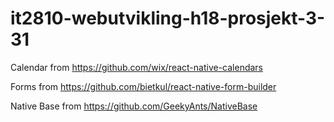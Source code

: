 ﻿# it2810-webutvikling-h18-prosjekt-3-31


Calendar from https://github.com/wix/react-native-calendars

Forms from https://github.com/bietkul/react-native-form-builder

Native Base from https://github.com/GeekyAnts/NativeBase 
